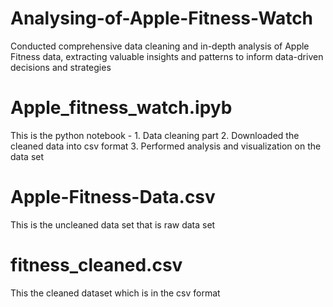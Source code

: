 # Analysing-of-Apple-Fitness-Watch
Conducted comprehensive data cleaning and in-depth  analysis of Apple Fitness data, extracting valuable insights  and patterns to inform data-driven decisions and strategies

# Apple_fitness_watch.ipyb
This is the python notebook -
    1. Data cleaning part
    2. Downloaded the cleaned data into csv format
    3. Performed analysis and visualization on the data set

# Apple-Fitness-Data.csv
This is the uncleaned data set that is raw data set

# fitness_cleaned.csv
This the cleaned dataset which is in the csv format
